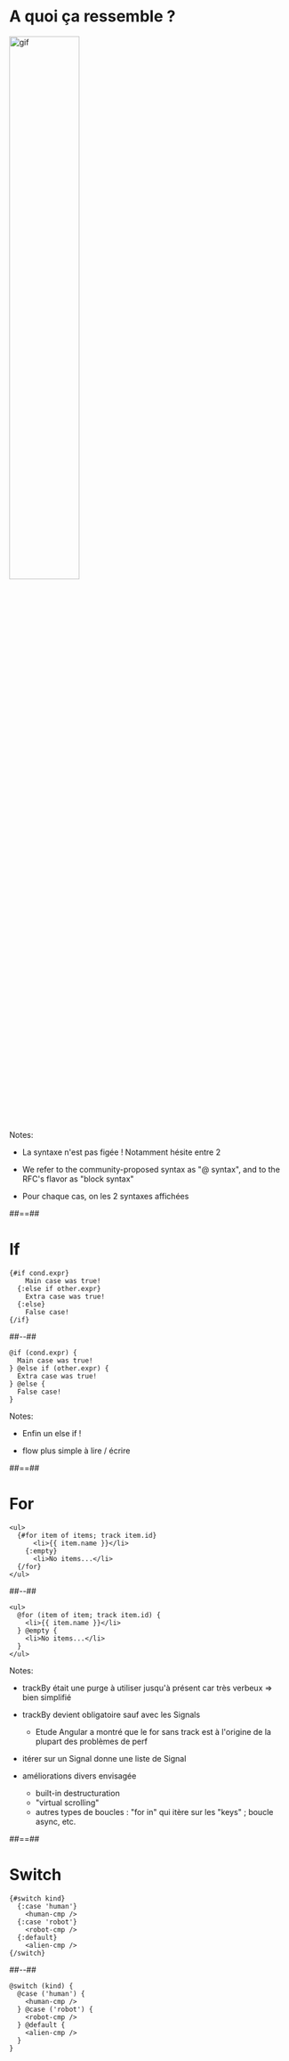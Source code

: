 # A quoi ça ressemble ?

<div class="full-center">
 <img style='height: 50%' alt='gif' src="https://media.tenor.com/txDqgTLcIW0AAAAC/spy-spying.gif">
</div>

Notes:

- La syntaxe n'est pas figée ! Notamment hésite entre 2

- We refer to the community-proposed syntax as "@ syntax", and to the RFC's flavor as "block syntax"

- Pour chaque cas, on les 2 syntaxes affichées

##==##

<!-- .slide: class="two-column with-code" -->

# If

<!-- .slide: class="" -->

```angular2html
{#if cond.expr}
    Main case was true!
  {:else if other.expr}
    Extra case was true!
  {:else}
    False case!
{/if}
```

<!-- .element: class="big-code block" -->

##--##

```angular2html
@if (cond.expr) {
  Main case was true!
} @else if (other.expr) {
  Extra case was true!
} @else {
  False case!
}
```

<!-- .element: class="big-code block" style="margin-top:200px" -->

Notes:

- Enfin un else if !

- flow plus simple à lire / écrire

##==##

<!-- .slide: class="two-column with-code" -->

# For

<!-- .slide: class="" -->

```angular2html
<ul>
  {#for item of items; track item.id}
      <li>{{ item.name }}</li>
    {:empty}
      <li>No items...</li>
  {/for}
</ul>
```

<!-- .element: class="big-code block" -->

##--##

<!-- .slide: class="with-code" -->

```angular2html
<ul>
  @for (item of item; track item.id) {
    <li>{{ item.name }}</li>
  } @empty {
    <li>No items...</li>
  }
</ul>
```

<!-- .element: class="big-code block" style="margin-top:200px" -->

Notes:

- trackBy était une purge à utiliser jusqu'à présent car très verbeux => bien simplifié

- trackBy devient obligatoire sauf avec les Signals

  - Etude Angular a montré que le for sans track est à l'origine de la plupart des problèmes de perf

- itérer sur un Signal donne une liste de Signal

- améliorations divers envisagée
  - built-in destructuration
  - "virtual scrolling"
  - autres types de boucles : "for in" qui itère sur les "keys" ; boucle async, etc.

##==##

<!-- .slide: class="two-column with-code  max-height" -->

# Switch

```angular2html
{#switch kind}
  {:case 'human'}
    <human-cmp />
  {:case 'robot'}
    <robot-cmp />
  {:default}
    <alien-cmp />
{/switch}
```

<!-- .element: class="big-code block" -->

##--##

<!-- .slide: class="with-code max-height" -->

```angular2html
@switch (kind) {
  @case ('human') {
    <human-cmp />
  } @case ('robot') {
    <robot-cmp />
  } @default {
    <alien-cmp />
  }
}
```

<!-- .element: class="big-code block" style="margin-top:200px" -->
